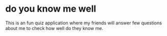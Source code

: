 # do you know me well

This is an fun quiz application where my friends will answer few questions about me to check how well do they know me.
